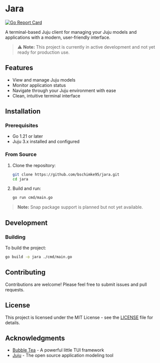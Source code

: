 # Jara

[![Go Report Card](https://goreportcard.com/badge/github.com/bschimke95/jara)](https://goreportcard.com/report/github.com/bschimke95/jara)

A terminal-based Juju client for managing your Juju models and applications with a modern, user-friendly interface.

> ⚠️ **Note:** This project is currently in active development and not yet ready for production use.

## Features

- View and manage Juju models
- Monitor application status
- Navigate through your Juju environment with ease
- Clean, intuitive terminal interface

## Installation

### Prerequisites

- Go 1.21 or later
- Juju 3.x installed and configured

### From Source

1. Clone the repository:

   ```bash
   git clone https://github.com/bschimke95/jara.git
   cd jara
   ```

2. Build and run:

   ```bash
   go run cmd/main.go
   ```

> **Note:** Snap package support is planned but not yet available.

## Development

### Building

To build the project:

```bash
go build -o jara ./cmd/main.go
```

## Contributing

Contributions are welcome! Please feel free to submit issues and pull requests.

## License

This project is licensed under the MIT License - see the [LICENSE](LICENSE) file for details.

## Acknowledgments

- [Bubble Tea](https://github.com/charmbracelet/bubbletea) - A powerful little TUI framework
- [Juju](https://juju.is/) - The open source application modeling tool
